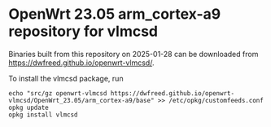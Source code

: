 OpenWrt 23.05 arm_cortex-a9 repository for vlmcsd
========

Binaries built from this repository on 2025-01-28 can be downloaded from <https://dwfreed.github.io/openwrt-vlmcsd/>.

To install the vlmcsd package, run

```
echo "src/gz openwrt-vlmcsd https://dwfreed.github.io/openwrt-vlmcsd/OpenWrt_23.05/arm_cortex-a9/base" >> /etc/opkg/customfeeds.conf
opkg update
opkg install vlmcsd
```
